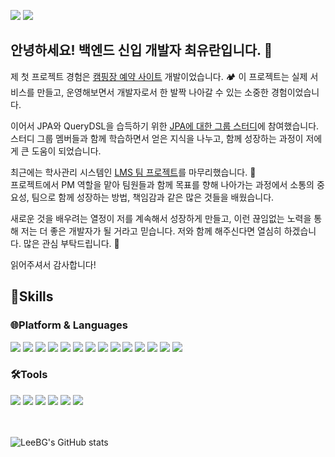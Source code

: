  
<a href="https://dandelion-talos-481.notion.site/91c19a6fee2f4f6e8cc3f39da8e1a970?pvs=4" target="_blank"><img src="https://img.shields.io/badge/NOTION-000000?style=for-the-badge&logo=notion&logoColor=white"/></a>
<a href="https://mail.naver.com/" target="_blank"><img src="https://img.shields.io/badge/dywjd3355v@naver.com-EA4335?style=for-the-badge&logo=gmail&logoColor=white"/></a>

## 안녕하세요! **백엔드** 신입 개발자 최유란입니다. 🌱

제 첫 프로젝트 경험은
<a href="https://github.com/Project-japlus/camping" target="_blank">캠핑장 예약 사이트</a> 개발이었습니다. 🏕️
이 프로젝트는 실제 서비스를 만들고, 운영해보면서 개발자로서 한 발짝 나아갈 수 있는 소중한 경험이었습니다.<br>

이어서 JPA와 QueryDSL을 습득하기 위한 [JPA에 대한 그룹 스터디](https://github.com/choiyuran/Study_JPA)에 참여했습니다. 스터디 그룹 멤버들과 함께 학습하면서 얻은 지식을 나누고, 함께 성장하는 과정이 저에게 큰 도움이 되었습니다.<br> 

최근에는 학사관리 시스템인 [LMS 팀 프로젝트](https://github.com/choiyuran/Simple_LMS)를 마무리했습니다. 🏫
<br> 프로젝트에서 PM 역할을 맡아 팀원들과 함께 목표를 향해 나아가는 과정에서 소통의 중요성, 팀으로 함께 성장하는 방법, 책임감과 같은 많은 것들을 배웠습니다.

새로운 것을 배우려는 열정이 저를 계속해서 성장하게 만들고, 이런 끊임없는 노력을 통해 저는 더 좋은 개발자가 될 거라고 믿습니다.
저와 함께 해주신다면 열심히 하겠습니다. 많은 관심 부탁드립니다. 🙏<br> 

읽어주셔서 감사합니다!

## 💪Skills
### 🌐Platform & Languages

<div style="display: inline-block">

<img src="https://img.shields.io/badge/Java-FF0000?style=for-the-badge&logo=OpenJDK&logoColor=black"/>

<img src="https://img.shields.io/badge/oracle-F80000?style=for-the-badge&logo=oracle&logoColor=white"/>

<img src="https://img.shields.io/badge/mysql-4479A1?style=for-the-badge&logo=mysql&logoColor=white"/>

<img src="https://img.shields.io/badge/HTML5-E34F26?style=for-the-badge&logo=HTML5&logoColor=white"/>

<img src="https://img.shields.io/badge/css3-1572B6?style=for-the-badge&logo=css3&logoColor=biolet"/>

<img src="https://img.shields.io/badge/JavaScript-F7DF1E?style=for-the-badge&logo=Javascript&logoColor=white"/>

<img src="https://img.shields.io/badge/bootstrap-7952B3?style=for-the-badge&logo=bootstrap&logoColor=white"/>

<img src="https://img.shields.io/badge/jsp-DF7401?style=for-the-badge&logo=openjdk&logoColor=white"/>

<img src="https://img.shields.io/badge/gradle-02303A?style=for-the-badge&logo=gradle&logoColor=white"/>

<img src="https://img.shields.io/badge/maven-C71A36?style=for-the-badge&logo=apachemaven&logoColor=white"/>

<img src="https://img.shields.io/badge/spring-6DB33F?style=for-the-badge&logo=spring&logoColor=white"/>

<img src="https://img.shields.io/badge/springboot-6DB33F?style=for-the-badge&logo=springboot&logoColor=white"/>

<img src="https://img.shields.io/badge/python-3776AB?style=for-the-badge&logo=python&logoColor=white"/>

<img src="https://img.shields.io/badge/linux-FCC624?style=for-the-badge&logo=linux&logoColor=white"/>

</div>

### 🛠️Tools

<div style="display: inline-block">

<img src="https://img.shields.io/badge/git-F05032?style=for-the-badge&logo=git&logoColor=white"/>

<img src="https://img.shields.io/badge/github-181717?style=for-the-badge&logo=github&logoColor=white"/>

<img src="https://img.shields.io/badge/eclipse-2C2255?style=for-the-badge&logo=eclipseide&logoColor=white"/>

<img src="https://img.shields.io/badge/Visual Studio Code-007ACC?style=for-the-badge&logo=visualstudiocode&logoColor=white"/>

<img src="https://img.shields.io/badge/IntelliJ IDEA-000000?style=for-the-badge&logo=intellijidea&logoColor=white"/>

<img src="https://img.shields.io/badge/Apache NetBeans IDE-1B6AC6?style=for-the-badge&logo=apacheNetBeansIDE&logoColor=white"/>

</div>

<br/>
<br/>
<br/>

![LeeBG's GitHub stats](https://github-readme-stats.vercel.app/api?username=choiyuran&show_icons=true&theme=radical)
